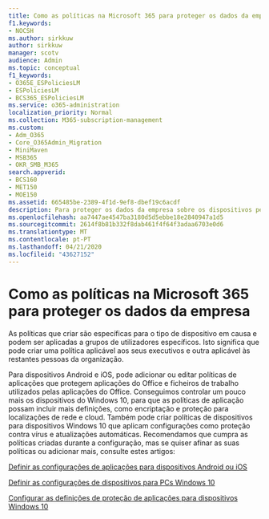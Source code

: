 ```yaml
---
title: Como as políticas na Microsoft 365 para proteger os dados da empresa
f1.keywords:
- NOCSH
ms.author: sirkkuw
author: sirkkuw
manager: scotv
audience: Admin
ms.topic: conceptual
f1_keywords:
- O365E_ESPoliciesLM
- ESPoliciesLM
- BCS365_ESPoliciesLM
ms.service: o365-administration
localization_priority: Normal
ms.collection: M365-subscription-management
ms.custom:
- Adm_O365
- Core_O365Admin_Migration
- MiniMaven
- MSB365
- OKR_SMB_M365
search.appverid:
- BCS160
- MET150
- MOE150
ms.assetid: 665485be-2389-4f1d-9ef8-dbef19c6acdf
description: Para proteger os dados da empresa sobre os dispositivos pessoais dos utilizadores, utilize políticas que visem dispositivos específicos e grupos de segurança.
ms.openlocfilehash: aa7447ae4547ba3180d5d5ebbe18e2840947a1d5
ms.sourcegitcommit: 2614f8b81b332f8dab461f4f64f3adaa6703e0d6
ms.translationtype: MT
ms.contentlocale: pt-PT
ms.lasthandoff: 04/21/2020
ms.locfileid: "43627152"
---
```

# <a name="how-policies-in-microsoft-365-for-business-protect-company-data"></a>Como as políticas na Microsoft 365 para proteger os dados da empresa

As políticas que criar são específicas para o tipo de dispositivo em causa e podem ser aplicadas a grupos de utilizadores específicos. Isto significa que pode criar uma política aplicável aos seus executivos e outra aplicável às restantes pessoas da organização.
  
Para dispositivos Android e iOS, pode adicionar ou editar políticas de aplicações que protegem aplicações do Office e ficheiros de trabalho utilizados pelas aplicações do Office. Conseguimos controlar um pouco mais os dispositivos do Windows 10, para que as políticas de aplicação possam incluir mais definições, como encriptação e proteção para localizações de rede e cloud. Também pode criar políticas de dispositivos para dispositivos Windows 10 que aplicam configurações como proteção contra vírus e atualizações automáticas. Recomendamos que cumpra as políticas criadas durante a configuração, mas se quiser afinar as suas políticas ou adicionar mais, consulte estes artigos:
  
[Definir as configurações de aplicações para dispositivos Android ou iOS](app-protection-settings-for-android-and-ios.md)
  
[Definir as configurações de dispositivos para PCs Windows 10](protection-settings-for-windows-10-pcs.md)
  
[Configurar as definições de proteção de aplicações para dispositivos Windows 10](protection-settings-for-windows-10-devices.md)
  

